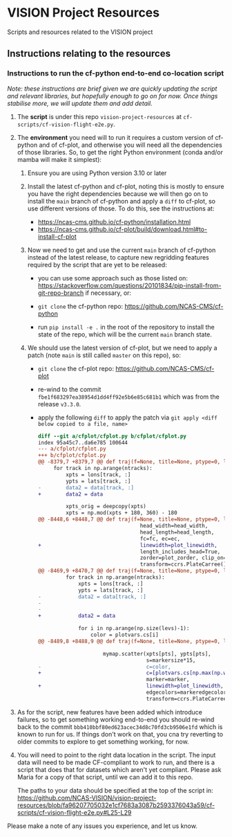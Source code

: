# VISION Project Resources

Scripts and resources related to the VISION project 

## Instructions relating to the resources

### Instructions to run the cf-python end-to-end co-location script

*Note: these instructions are brief given we are quickly updating
the script and relevant libraries, but hopefully enough to go on
for now. Once things stabilise more, we will update them and add
detail.*

1. The **script** is under this repo `vision-project-resources` at
   `cf-scripts/cf-vision-flight-e2e.py`.

2. The **environment** you need will to run it requires a custom version of
   cf-python and of cf-plot, and otherwise you will need all the
   dependencies of those libraries. So, to get the right
   Python environment (conda and/or mamba will make it simplest):

   1. Ensure you are using Python version 3.10 or later
   2. Install the latest cf-python and cf-plot, noting this is mostly
      to ensure you have the right dependencies because we will
      then go on to install the `main` branch of cf-python and apply a
      `diff` to cf-plot, so use different versions of those.
      To do this, see the instructions at:

      * https://ncas-cms.github.io/cf-python/installation.html
      * https://ncas-cms.github.io/cf-plot/build/download.html#to-install-cf-plot

   3. Now we need to get and use the current `main` branch of cf-python
      instead of the latest release, to capture new regridding features
      required by the script that are yet to be released:
      * you can use some approach such as those listed on:
      https://stackoverflow.com/questions/20101834/pip-install-from-git-repo-branch
      if necessary, or:

      * `git clone` the cf-python repo: https://github.com/NCAS-CMS/cf-python
      * run `pip install -e .` in the root of the repository to install
        the state of the repo, which will be the current `main` branch state.

   4. We should use the latest version of cf-plot, but we need to apply a
      patch (note `main` is still called `master` on this repo), so:

      * `git clone` the cf-plot repo: https://github.com/NCAS-CMS/cf-plot
      * re-wind to the commit `fbe1f683297ea38954d1dd4ff92e5b6e85c681b1`
        which was from the release `v3.3.0`.
      * apply the following `diff` to apply the patch via
        `git apply <diff below copied to a file, name>`

        ```diff
        diff --git a/cfplot/cfplot.py b/cfplot/cfplot.py
        index 95a45c7..da6e785 100644
        --- a/cfplot/cfplot.py
        +++ b/cfplot/cfplot.py
        @@ -8379,7 +8379,7 @@ def traj(f=None, title=None, ptype=0, linestyle='-', linewidth=1.0, linecolor='b
             for track in np.arange(ntracks):
                 xpts = lons[track, :]
                 ypts = lats[track, :]
        -        data2 = data[track, :]
        +        data2 = data

                 xpts_orig = deepcopy(xpts)
                 xpts = np.mod(xpts + 180, 360) - 180
        @@ -8448,6 +8448,7 @@ def traj(f=None, title=None, ptype=0, linestyle='-', linewidth=1.0, linecolor='b
                                         head_width=head_width,
                                         head_length=head_length,
                                         fc=fc, ec=ec,
        +                                linewidth=plot_linewidth,
                                         length_includes_head=True,
                                         zorder=plot_zorder, clip_on=True,
                                         transform=ccrs.PlateCarree())
        @@ -8469,9 +8470,7 @@ def traj(f=None, title=None, ptype=0, linestyle='-', linewidth=1.0, linecolor='b
                 for track in np.arange(ntracks):
                     xpts = lons[track, :]
                     ypts = lats[track, :]
        -            data2 = data[track, :]
        -
        -
        +            data2 = data

                     for i in np.arange(np.size(levs)-1):
                         color = plotvars.cs[i]
        @@ -8489,8 +8488,9 @@ def traj(f=None, title=None, ptype=0, linestyle='-', linewidth=1.0, linecolor='b

                             mymap.scatter(xpts[pts], ypts[pts],
                                           s=markersize*15,
        -                                  c=color,
        +                                  c=[plotvars.cs[np.max(np.where(d > plotvars.levels))] for d in data2[pts]],
                                           marker=marker,
        +                                  linewidth=plot_linewidth,
                                           edgecolors=markeredgecolor,
                                           transform=ccrs.PlateCarree(), zorder=plot_zorder)


        ```

3. As for the script, new features have been added which introduce failures,
   so to get something working end-to-end you should re-wind back to the
   commit `bbb410bbf80ed623acec34d8c70fd3cb9506e1fd` which is known to run
   for us. If things don't work on that, you cna try reverting to older
   commits to explore to get something working, for now.

4. You will need to point to the right data location in the script.
   The input data will need to be made
   CF-compliant to work to run, and there is a script that does that
   for datasets which aren't yet compliant. Please ask Maria for a copy
   of that script, until we can add it to this repo.

   The paths to your data should be specified at the top of the script in:
   https://github.com/NCAS-VISION/vision-project-resources/blob/fa96207705032e1cf7683a3087b2593376043a59/cf-scripts/cf-vision-flight-e2e.py#L25-L29


Please make a note of any issues you experience, and let us know.
